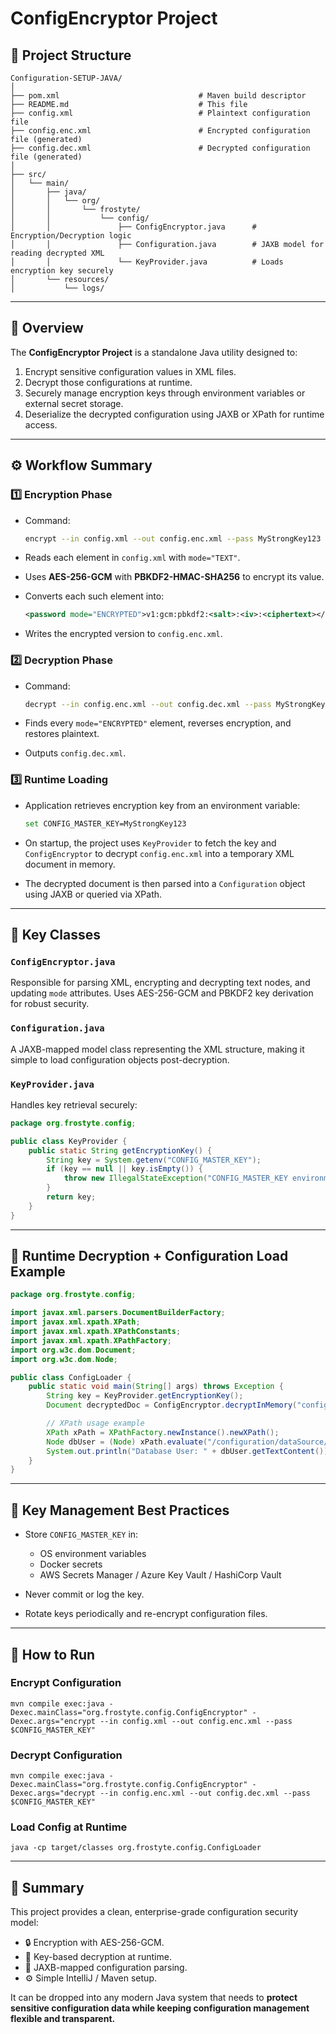 # ConfigEncryptor Project

## 📁 Project Structure

```
Configuration-SETUP-JAVA/
│
├── pom.xml                               # Maven build descriptor
├── README.md                             # This file
├── config.xml                            # Plaintext configuration file
├── config.enc.xml                        # Encrypted configuration file (generated)
├── config.dec.xml                        # Decrypted configuration file (generated)
│
├── src/
│   └── main/
│       ├── java/
│       │   └── org/
│       │       └── frostyte/
│       │           └── config/
│       │               ├── ConfigEncryptor.java      # Encryption/Decryption logic
│       │               ├── Configuration.java        # JAXB model for reading decrypted XML
│       │               └── KeyProvider.java          # Loads encryption key securely
│       └── resources/
│           └── logs/
```

---

## 🔐 Overview

The **ConfigEncryptor Project** is a standalone Java utility designed to:

1. Encrypt sensitive configuration values in XML files.
2. Decrypt those configurations at runtime.
3. Securely manage encryption keys through environment variables or external secret storage.
4. Deserialize the decrypted configuration using JAXB or XPath for runtime access.

---

## ⚙️ Workflow Summary

### 1️⃣ Encryption Phase

* Command:

  ```bash
  encrypt --in config.xml --out config.enc.xml --pass MyStrongKey123
  ```
* Reads each element in `config.xml` with `mode="TEXT"`.
* Uses **AES-256-GCM** with **PBKDF2-HMAC-SHA256** to encrypt its value.
* Converts each such element into:

  ```xml
  <password mode="ENCRYPTED">v1:gcm:pbkdf2:<salt>:<iv>:<ciphertext></password>
  ```
* Writes the encrypted version to `config.enc.xml`.

### 2️⃣ Decryption Phase

* Command:

  ```bash
  decrypt --in config.enc.xml --out config.dec.xml --pass MyStrongKey123
  ```
* Finds every `mode="ENCRYPTED"` element, reverses encryption, and restores plaintext.
* Outputs `config.dec.xml`.

### 3️⃣ Runtime Loading

* Application retrieves encryption key from an environment variable:

  ```bash
  set CONFIG_MASTER_KEY=MyStrongKey123
  ```
* On startup, the project uses `KeyProvider` to fetch the key and `ConfigEncryptor` to decrypt `config.enc.xml` into a temporary XML document in memory.
* The decrypted document is then parsed into a `Configuration` object using JAXB or queried via XPath.

---

## 🧩 Key Classes

### `ConfigEncryptor.java`

Responsible for parsing XML, encrypting and decrypting text nodes, and updating `mode` attributes. Uses AES-256-GCM and PBKDF2 key derivation for robust security.

### `Configuration.java`

A JAXB-mapped model class representing the XML structure, making it simple to load configuration objects post-decryption.

### `KeyProvider.java`

Handles key retrieval securely:

```java
package org.frostyte.config;

public class KeyProvider {
    public static String getEncryptionKey() {
        String key = System.getenv("CONFIG_MASTER_KEY");
        if (key == null || key.isEmpty()) {
            throw new IllegalStateException("CONFIG_MASTER_KEY environment variable not set.");
        }
        return key;
    }
}
```

---

## 🧠 Runtime Decryption + Configuration Load Example

```java
package org.frostyte.config;

import javax.xml.parsers.DocumentBuilderFactory;
import javax.xml.xpath.XPath;
import javax.xml.xpath.XPathConstants;
import javax.xml.xpath.XPathFactory;
import org.w3c.dom.Document;
import org.w3c.dom.Node;

public class ConfigLoader {
    public static void main(String[] args) throws Exception {
        String key = KeyProvider.getEncryptionKey();
        Document decryptedDoc = ConfigEncryptor.decryptInMemory("config.enc.xml", key);

        // XPath usage example
        XPath xPath = XPathFactory.newInstance().newXPath();
        Node dbUser = (Node) xPath.evaluate("/configuration/dataSource/user", decryptedDoc, XPathConstants.NODE);
        System.out.println("Database User: " + dbUser.getTextContent());
    }
}
```

---

## 🔑 Key Management Best Practices

* Store `CONFIG_MASTER_KEY` in:

    * OS environment variables
    * Docker secrets
    * AWS Secrets Manager / Azure Key Vault / HashiCorp Vault
* Never commit or log the key.
* Rotate keys periodically and re-encrypt configuration files.

---

## 🚀 How to Run

### Encrypt Configuration

```
mvn compile exec:java -Dexec.mainClass="org.frostyte.config.ConfigEncryptor" -Dexec.args="encrypt --in config.xml --out config.enc.xml --pass $CONFIG_MASTER_KEY"
```

### Decrypt Configuration

```
mvn compile exec:java -Dexec.mainClass="org.frostyte.config.ConfigEncryptor" -Dexec.args="decrypt --in config.enc.xml --out config.dec.xml --pass $CONFIG_MASTER_KEY"
```

### Load Config at Runtime

```
java -cp target/classes org.frostyte.config.ConfigLoader
```

---

## 🧱 Summary

This project provides a clean, enterprise-grade configuration security model:

* 🔒 Encryption with AES-256-GCM.
* 🔑 Key-based decryption at runtime.
* 🧰 JAXB-mapped configuration parsing.
* ⚙️ Simple IntelliJ / Maven setup.

It can be dropped into any modern Java system that needs to **protect sensitive configuration data while keeping configuration management flexible and transparent.**
